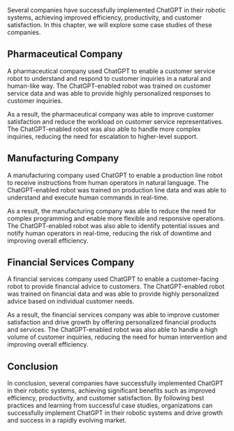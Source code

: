 
Several companies have successfully implemented ChatGPT in their robotic systems, achieving improved efficiency, productivity, and customer satisfaction. In this chapter, we will explore some case studies of these companies.

Pharmaceutical Company
----------------------

A pharmaceutical company used ChatGPT to enable a customer service robot to understand and respond to customer inquiries in a natural and human-like way. The ChatGPT-enabled robot was trained on customer service data and was able to provide highly personalized responses to customer inquiries.

As a result, the pharmaceutical company was able to improve customer satisfaction and reduce the workload on customer service representatives. The ChatGPT-enabled robot was also able to handle more complex inquiries, reducing the need for escalation to higher-level support.

Manufacturing Company
---------------------

A manufacturing company used ChatGPT to enable a production line robot to receive instructions from human operators in natural language. The ChatGPT-enabled robot was trained on production line data and was able to understand and execute human commands in real-time.

As a result, the manufacturing company was able to reduce the need for complex programming and enable more flexible and responsive operations. The ChatGPT-enabled robot was also able to identify potential issues and notify human operators in real-time, reducing the risk of downtime and improving overall efficiency.

Financial Services Company
--------------------------

A financial services company used ChatGPT to enable a customer-facing robot to provide financial advice to customers. The ChatGPT-enabled robot was trained on financial data and was able to provide highly personalized advice based on individual customer needs.

As a result, the financial services company was able to improve customer satisfaction and drive growth by offering personalized financial products and services. The ChatGPT-enabled robot was also able to handle a high volume of customer inquiries, reducing the need for human intervention and improving overall efficiency.

Conclusion
----------

In conclusion, several companies have successfully implemented ChatGPT in their robotic systems, achieving significant benefits such as improved efficiency, productivity, and customer satisfaction. By following best practices and learning from successful case studies, organizations can successfully implement ChatGPT in their robotic systems and drive growth and success in a rapidly evolving market.
